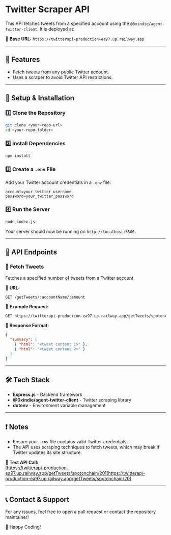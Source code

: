 # Twitter Scraper API

This API fetches tweets from a specified account using the `@0xindie/agent-twitter-client`. It is deployed at:

🚀 **Base URL:** `https://twitterapi-production-ea97.up.railway.app`

---

## 📌 Features
- Fetch tweets from any public Twitter account.
- Uses a scraper to avoid Twitter API restrictions.

---

## 🚀 Setup & Installation

### 1️⃣ **Clone the Repository**
```sh
git clone <your-repo-url>
cd <your-repo-folder>
```

### 2️⃣ **Install Dependencies**
```sh
npm install
```

### 3️⃣ **Create a `.env` File**
Add your Twitter account credentials in a `.env` file:
```env
account=your_twitter_username
password=your_twitter_password
```

### 4️⃣ **Run the Server**
```sh
node index.js
```

Your server should now be running on `http://localhost:5500`.

---

## 📡 API Endpoints

### 🔹 **Fetch Tweets**
Fetches a specified number of tweets from a Twitter account.

📌 **URL:**
```
GET /getTweets/:accountName/:amount
```

📌 **Example Request:**
```sh
GET https://twitterapi-production-ea97.up.railway.app/getTweets/spotonchain/20
```

📌 **Response Format:**
```json
{
  "summary": [
    { "html": "<tweet content 1>" },
    { "html": "<tweet content 2>" }
  ]
}
```

---

## 🛠️ Tech Stack
- **Express.js** - Backend framework
- **@0xindie/agent-twitter-client** - Twitter scraping library
- **dotenv** - Environment variable management

---

## ❗ Notes
- Ensure your `.env` file contains valid Twitter credentials.
- The API uses scraping techniques to fetch tweets, which may break if Twitter updates its site structure.

📌 **Test API Call:**  
[https://twitterapi-production-ea97.up.railway.app/getTweets/spotonchain/20](https://twitterapi-production-ea97.up.railway.app/getTweets/spotonchain/20)

---

## 📞 Contact & Support
For any issues, feel free to open a pull request or contact the repository maintainer!

🚀 Happy Coding!
